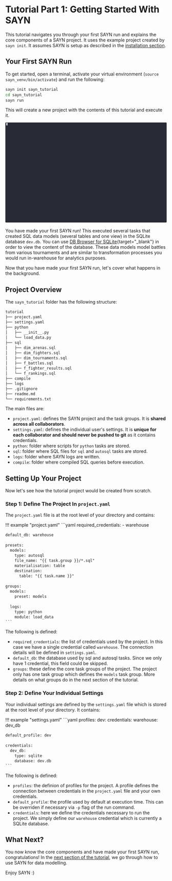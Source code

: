 # Tutorial Part 1: Getting Started With SAYN

This tutorial navigates you through your first SAYN run and explains the core components of a SAYN project. It uses the example project created by `sayn init`. It assumes SAYN is setup as described in the
[installation section](../installation.md).

## Your First SAYN Run

To get started, open a terminal, activate your virtual environment (`source sayn_venv/bin/activate`) and run the following:

```bash
sayn init sayn_tutorial
cd sayn_tutorial
sayn run
```

This will create a new project with the contents of this tutorial and execute it.

![`sayn run` execution](sayn_run1.gif)

You have made your first SAYN run! This executed several tasks that created SQL data models (several tables and one view) in the SQLite database `dev.db`. You can use
[DB Browser for SQLite](https://sqlitebrowser.org/dl/){target="\_blank"} in order to view the content of the database. These data models model battles from various tournaments and are similar to transformation processes you would run in-warehouse for analytics purposes.

Now that you have made your first SAYN run, let's cover what happens in the background.

## Project Overview

The `sayn_tutorial` folder has the following structure:

```
tutorial
├── project.yaml
├── settings.yaml
├── python
│   ├── __init__.py
│   └── load_data.py
├── sql
│   ├── dim_arenas.sql
│   ├── dim_fighters.sql
│   ├── dim_tournaments.sql
│   ├── f_battles.sql
│   ├── f_fighter_results.sql
│   └── f_rankings.sql
├── compile
├── logs
├── .gitignore
├── readme.md
└── requirements.txt
```

The main files are:

* `project.yaml`: defines the SAYN project and the task groups. It is **shared across all collaborators**.
* `settings.yaml`: defines the individual user's settings. It is **unique for each collaborator and should never be pushed to git** as it contains credentials.
* `python`: folder where scripts for `python` tasks are stored.
* `sql`: folder where SQL files for `sql` and `autosql` tasks are stored.
* `logs`: folder where SAYN logs are written.
* `compile`: folder where compiled SQL queries before execution.

## Setting Up Your Project

Now let's see how the tutorial project would be created from scratch.

### Step 1: Define The Project In `project.yaml`

The `project.yaml` file is at the root level of your directory and contains:

!!! example "project.yaml"
    ```yaml
    required_credentials:
      - warehouse

    default_db: warehouse

    presets:
      models:
        type: autosql
        file_name: "{{ task.group }}/*.sql"
        materialisation: table
        destination:
          table: "{{ task.name }}"

    groups:
      models:
        preset: models

      logs:
        type: python
        module: load_data
    ```

The following is defined:

* `required_credentials`: the list of credentials used by the project. In this case we have a single credential called `warehouse`. The connection details will be defined in `settings.yaml`.
* `default_db`: the database used by sql and autosql tasks. Since we only have 1 credential, this field could be skipped.
* `groups`: these define the core task groups of the project. The project only has one task group which defines the `models` task group. More details on what groups do in the next section of the tutorial.

### Step 2: Define Your Individual Settings

Your individual settings are defined by the `settings.yaml` file which is stored at the root level of your directory. It contains:

!!! example "settings.yaml"
    ```yaml
    profiles:
      dev:
        credentials:
          warehouse: dev_db

    default_profile: dev

    credentials:
      dev_db:
        type: sqlite
        database: dev.db
    ```

The following is defined:

* `profiles`: the definion of profiles for the project. A profile defines the connection between credentials in the `project.yaml` file and your own credentials.
* `default_profile`: the profile used by default at execution time. This can be overriden if necessary via `-p` flag of the run command.
* `credentials`: here we define the credentials necessary to run the project. We simply define our `warehouse` credential which is currently a SQLite database.

## What Next?

You now know the core components and have made your first SAYN run, congratulations! In the [next section of the tutorial](tutorial_part2.md), we go through how to use SAYN for data modelling.

Enjoy SAYN :)
